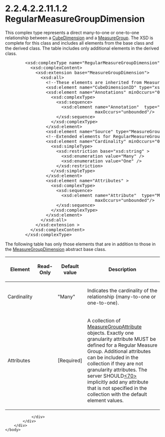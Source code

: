 <html dir="LTR" xmlns:mshelp="http://msdn.microsoft.com/mshelp" xmlns:ddue="http://ddue.schemas.microsoft.com/authoring/2003/5" xmlns:xlink="http://www.w3.org/1999/xlink" xmlns:tool="http://www.microsoft.com/tooltip">
    <head>
        <meta http-equiv="Content-Type" content="text/html; CHARSET=utf-8"></meta>
        <meta name="save" content="history"></meta>
        <title>2.2.4.2.2.11.1.2 RegularMeasureGroupDimension</title>
        <xml>
            <mshelp:toctitle title="2.2.4.2.2.11.1.2 RegularMeasureGroupDimension"></mshelp:toctitle>
            <mshelp:rltitle title="[MS-SSAS]: RegularMeasureGroupDimension"></mshelp:rltitle>
            <mshelp:keyword index="A" term="44fea004-3e41-42b5-a175-c1c1f5c87b9a"></mshelp:keyword>
            <mshelp:attr name="DCSext.ContentType" value="open specification"></mshelp:attr>
            <mshelp:attr name="AssetID" value="44fea004-3e41-42b5-a175-c1c1f5c87b9a"></mshelp:attr>
            <mshelp:attr name="TopicType" value="kbRef"></mshelp:attr>
            <mshelp:attr name="DCSext.Title" value="[MS-SSAS]: RegularMeasureGroupDimension" />
        </xml>
    </head>
    <body>
        <div id="header">
            <h1 class="heading">2.2.4.2.2.11.1.2 RegularMeasureGroupDimension</h1>
        </div>
        <div id="mainSection">
            <div id="mainBody">
                <div id="allHistory" class="saveHistory"></div>
                <div id="sectionSection0" class="section" name="collapseableSection">
                    

<p>This complex type represents a direct many-to-one or
one-to-one relationship between a <a href="7b4ec273-230d-4558-801f-3e7dff015ddc.html">CubeDimension</a> and a <a href="da8a6ff0-01ea-491e-9041-c2d97f28544e.html">MeasureGroup</a>. The XSD is
complete for this class and includes all elements from the base class and the
derived class. The table includes only additional elements in the derived
class.  </p>

<dl>
<dd>
<div><pre>   &lt;xsd:complexType name=&quot;RegularMeasureGroupDimension&quot;&gt;
     &lt;xsd:complexContent&gt;
       &lt;xsd:extension base=&quot;MeasureGroupDimension&quot;&gt;
         &lt;xsd:all&gt;
           &lt;!--These elements are inherited from MeasureGroupDimension--&gt;
           &lt;xsd:element name=&quot;CubeDimensionID&quot; type=&quot;xsd:string&quot;/&gt;
           &lt;xsd:element name=&quot;Annotations&quot; minOccurs=&quot;0&quot;&gt;
             &lt;xsd:complexType&gt;
               &lt;xsd:sequence&gt;
                 &lt;xsd:element name=&quot;Annotation&quot;  type=&quot;Annotation&quot; minOccurs=&quot;0&quot;
                              maxOccurs=&quot;unbounded&quot;/&gt;
               &lt;/xsd:sequence&gt;
             &lt;/xsd:complexType&gt;
           &lt;/xsd:element&gt;
           &lt;xsd:element name=&quot;Source&quot; type=&quot;MeasureGroupDimensionBinding&quot; minOccurs=&quot;0&quot; /&gt;
           &lt;!--Extended elements for RegularMeasureGroupDimension object--&gt;
           &lt;xsd:element name=&quot;Cardinality&quot; minOccurs=&quot;0&quot;&gt;
             &lt;xsd:simpleType&gt;
               &lt;xsd:restriction base=&quot;xsd:string&quot; &gt;
                 &lt;xsd:enumeration value=&quot;Many&quot; /&gt;
                 &lt;xsd:enumeration value=&quot;One&quot; /&gt;
               &lt;/xsd:restriction&gt;
             &lt;/xsd:simpleType&gt;
           &lt;/xsd:element&gt;
           &lt;xsd:element name=&quot;Attributes&quot; &gt;
             &lt;xsd:complexType&gt;
               &lt;xsd:sequence&gt;
                 &lt;xsd:element name=&quot;Attribute&quot;  type=&quot;MeasureGroupAttribute&quot;
                              maxOccurs=&quot;unbounded&quot;/&gt;
               &lt;/xsd:sequence&gt;
             &lt;/xsd:complexType&gt;
           &lt;/xsd:element&gt;
         &lt;/xsd:all&gt;
       &lt;/xsd:extension &gt;
     &lt;/xsd:complexContent&gt;
   &lt;/xsd:complexType&gt;
</pre></div>
</dd></dl>

<p>The following table has only those elements that are in
addition to those in the <a href="7309c97f-512e-4ada-8313-02f0ae8e21df.html">MeasureGroupDimension</a>
abstract base class.</p>

<table>
 <thead>
  <tr>
   <th>
   <p>Element</p>
   </th>
   <th>
   <p>Read-Only</p>
   </th>
   <th>
   <p>Default value</p>
   </th>
   <th>
   <p>Description</p>
   </th>
  </tr>
 </thead>
 <tr>
  <td>
  <p>Cardinality</p>
  </td>
  <td>
  <p> </p>
  </td>
  <td>
  <p>&quot;Many&quot;</p>
  </td>
  <td>
  <p>Indicates the cardinality of the relationship
  (many-to-one or one-to-one).</p>
  </td>
 </tr>
 <tr>
  <td>
  <p>Attributes</p>
  </td>
  <td>
  <p> </p>
  </td>
  <td>
  <p>[Required]</p>
  </td>
  <td>
  <p>A collection of <a href="193874f8-ee13-456f-8bed-08e1d7647fe4.html">MeasureGroupAttribute</a>
  objects. Exactly one granularity attribute MUST be defined for a Regular
  Measure Group. Additional attributes can be included in the collection if
  they are not granularity attributes. The server SHOULD<a id="Appendix_A_Target_70"></a><a href="b9ac4859-2662-44ca-b131-9addd8b953dc.html#Appendix_A_70" aria-label="Product behavior note 70">&lt;70&gt;</a> implicitly add any attribute
  that is not specified in the collection with the default element values.</p>
  </td>
 </tr>
</table>

<p> </p>


                </div>
            </div>
        </div>
    </body>
</html>